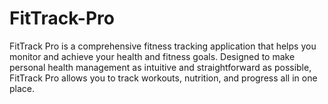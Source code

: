 # FitTrack-Pro
FitTrack Pro is a comprehensive fitness tracking application that helps you monitor and achieve your health and fitness goals. Designed to make personal health management as intuitive and straightforward as possible, FitTrack Pro allows you to track workouts, nutrition, and progress all in one place.
